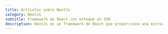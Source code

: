 ```yaml
---
title: Artículos sobre NextJs
category: NextJs
subtitle: Framework de React con enfoque en SSR
description: NextJs es un framework de React que proporciona una estructura y características para desarrollar aplicaciones web con una experiencia del lado del servidor (SSR, Server Side Rendering). Permite la generación de HTML previo al renderizado en el cliente, lo que mejora la velocidad de carga de la página y el SEO.
---
```

